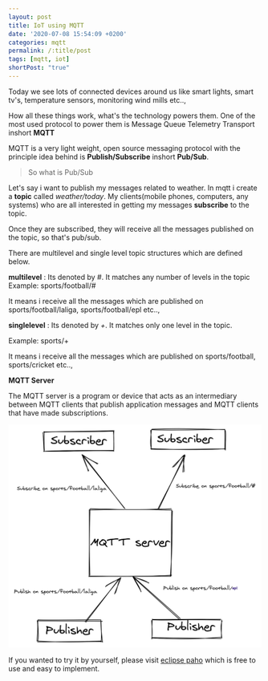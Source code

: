 ```yaml
---
layout: post
title: IoT using MQTT
date: '2020-07-08 15:54:09 +0200'
categories: mqtt
permalink: /:title/post
tags: [mqtt, iot]
shortPost: "true"
---
```


Today we see lots of connected devices around us like smart lights, smart tv's, temperature sensors, monitoring wind mills etc..,

How all these things work, what's the technology powers them. One of the most used protocol to power them is Message Queue Telemetry Transport inshort **MQTT**

MQTT is a very light weight, open source messaging protocol with the principle idea behind is **Publish/Subscribe** inshort **Pub/Sub**.

> So what is Pub/Sub

Let's say i want to publish my messages related to weather. In mqtt i create a **topic** called *weather/today*. My clients(mobile phones, computers, any systems) who are all interested in getting my messages **subscribe** to the topic.

Once they are subscribed, they will receive all the messages published on the topic, so that's pub/sub.


There are multilevel and single level topic structures which are defined below.

**multilevel** : Its denoted by *#*.  It matches any number of levels in the topic
Example: sports/football/#

It means i receive all the messages which are published on sports/football/laliga, sports/football/epl etc..,

**singlelevel** : Its denoted by *+*. It matches only one level in the topic.

Example: sports/+

It means i receive all the messages which are published on sports/football, sports/cricket etc..,

**MQTT Server**

The MQTT server is a program or device that acts as an intermediary between MQTT clients that publish application messages and MQTT clients that have made subscriptions.


![MQTT](/files/images/MQTT.png)


If you wanted to try it by yourself, please visit [eclipse paho][jekyll-docs] which is free to use and easy to implement.


[jekyll-docs]: http://www.eclipse.org/paho
